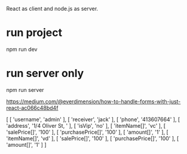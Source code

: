 React as client and node.js as server.

# run project
 npm run dev

# run server only
 npm run server



https://medium.com/@everdimension/how-to-handle-forms-with-just-react-ac066c48bd4f

[ [ 'username', 'admin' ],
  [ 'receiver', 'jack' ],
  [ 'phone', '413607664' ],
  [ 'address', '1/4 Oliver St, ' ],
  [ 'isVip', 'no' ],
  [ 'itemName[]', 'vc' ],
  [ 'salePrice[]', '100' ],
  [ 'purchasePrice[]', '100' ],
  [ 'amount[]', '1' ],
  [ 'itemName[]', 'vd' ],
  [ 'salePrice[]', '100' ],
  [ 'purchasePrice[]', '100' ],
  [ 'amount[]', '1' ] ]